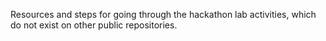 Resources and steps for going through the hackathon lab activities, which do not exist on other public repositories.
